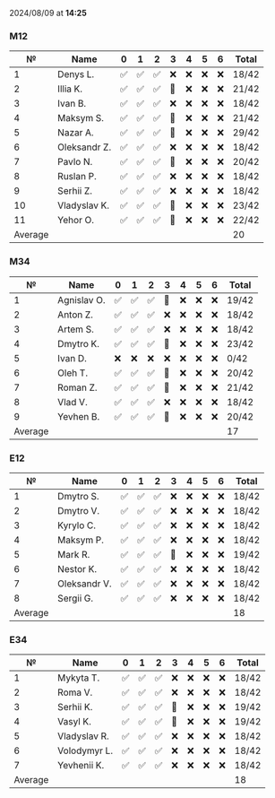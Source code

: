 2024/08/09 at **14:25**
### M12
|№|Name|0|1|2|3|4|5|6|Total|
|-----|-----|-----|-----|-----|-----|-----|-----|-----|-----|
|1|Denys L.|✅|✅|✅|❌|❌|❌|❌|18/42|
|2|Illia K.|✅|✅|✅|🔄|❌|❌|❌|21/42|
|3|Ivan B.|✅|✅|✅|❌|❌|❌|❌|18/42|
|4|Maksym S.|✅|✅|✅|🔄|❌|❌|❌|21/42|
|5|Nazar A.|✅|✅|✅|🔄|❌|❌|❌|29/42|
|6|Oleksandr Z.|✅|✅|✅|❌|❌|❌|❌|18/42|
|7|Pavlo N.|✅|✅|✅|🔄|❌|❌|❌|20/42|
|8|Ruslan P.|✅|✅|✅|❌|❌|❌|❌|18/42|
|9|Serhii Z.|✅|✅|✅|❌|❌|❌|❌|18/42|
|10|Vladyslav K.|✅|✅|✅|🔄|❌|❌|❌|23/42|
|11|Yehor O.|✅|✅|✅|🔄|❌|❌|❌|22/42|
|Average|||||||||20|
### M34
|№|Name|0|1|2|3|4|5|6|Total|
|-----|-----|-----|-----|-----|-----|-----|-----|-----|-----|
|1|Agnislav O.|✅|✅|✅|🔄|❌|❌|❌|19/42|
|2|Anton Z.|✅|✅|✅|❌|❌|❌|❌|18/42|
|3|Artem S.|✅|✅|✅|❌|❌|❌|❌|18/42|
|4|Dmytro K.|✅|✅|✅|🔄|❌|❌|❌|23/42|
|5|Ivan D.|❌|❌|❌|❌|❌|❌|❌|0/42|
|6|Oleh T.|✅|✅|✅|🔄|❌|❌|❌|20/42|
|7|Roman Z.|✅|✅|✅|🔄|❌|❌|❌|21/42|
|8|Vlad V.|✅|✅|✅|❌|❌|❌|❌|18/42|
|9|Yevhen B.|✅|✅|✅|🔄|❌|❌|❌|20/42|
|Average|||||||||17|
### E12
|№|Name|0|1|2|3|4|5|6|Total|
|-----|-----|-----|-----|-----|-----|-----|-----|-----|-----|
|1|Dmytro S.|✅|✅|✅|❌|❌|❌|❌|18/42|
|2|Dmytro V.|✅|✅|✅|❌|❌|❌|❌|18/42|
|3|Kyrylo C.|✅|✅|✅|❌|❌|❌|❌|18/42|
|4|Maksym P.|✅|✅|✅|❌|❌|❌|❌|18/42|
|5|Mark R.|✅|✅|✅|🔄|❌|❌|❌|19/42|
|6|Nestor K.|✅|✅|✅|❌|❌|❌|❌|18/42|
|7|Oleksandr V.|✅|✅|✅|❌|❌|❌|❌|18/42|
|8|Sergii G.|✅|✅|✅|❌|❌|❌|❌|18/42|
|Average|||||||||18|
### E34
|№|Name|0|1|2|3|4|5|6|Total|
|-----|-----|-----|-----|-----|-----|-----|-----|-----|-----|
|1|Mykyta T.|✅|✅|✅|❌|❌|❌|❌|18/42|
|2|Roma V.|✅|✅|✅|❌|❌|❌|❌|18/42|
|3|Serhii K.|✅|✅|✅|🔄|❌|❌|❌|19/42|
|4|Vasyl K.|✅|✅|✅|🔄|❌|❌|❌|19/42|
|5|Vladyslav R.|✅|✅|✅|❌|❌|❌|❌|18/42|
|6|Volodymyr L.|✅|✅|✅|❌|❌|❌|❌|18/42|
|7|Yevhenii K.|✅|✅|✅|❌|❌|❌|❌|18/42|
|Average|||||||||18|
